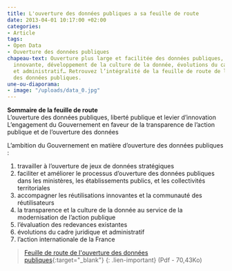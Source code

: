 ```yaml
---
title: L'ouverture des données publiques a sa feuille de route
date: 2013-04-01 10:17:00 +02:00
categories:
- Article
tags:
- Open Data
- Ouverture des données publiques
chapeau-text: Ouverture plus large et facilitée des données publiques, réutilisation
  innovante, développement de la culture de la donnée, évolutions du cadre juridique
  et administratif… Retrouvez l’intégralité de la feuille de route de la mission d’ouverture
  des données publiques.
une-ou-diaporama:
- image: "/uploads/data_0.jpg"
---
```


**Sommaire de la feuille de route**
<br>
L’ouverture des données publiques, liberté publique et levier d’innovation
L’engagement du Gouvernement en faveur de la transparence de l’action publique et de l’ouverture des données

L’ambition du Gouvernement en matière d’ouverture des données publiques :
<br>
1. travailler à l’ouverture de jeux de données stratégiques
2. faciliter et améliorer le processus d’ouverture des données publiques
dans les ministères, les établissements publics, et les collectivités territoriales
3. accompagner les réutilisations innovantes et la communauté des réutilisateurs
4. la transparence et la culture de la donnée au service de la modernisation de l’action publique
5. l’évaluation des redevances existantes
6. évolutions du cadre juridique et administratif
7. l’action internationale de la France

>[Feuille de route de l'ouverture des données publiques](/uploads/fr-donnees-publiques.pdf){:target="_blank"}
{: .lien-important}
(Pdf - 70,43Ko)

